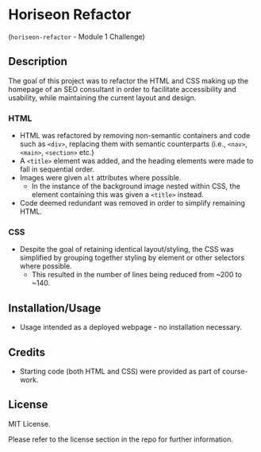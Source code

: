 # Horiseon Refactor 
(```horiseon-refactor``` - Module 1 Challenge)

## Description

The goal of this project was to refactor the HTML and CSS making up the homepage of an SEO consultant in order to facilitate accessibility and usability, while maintaining the current layout and design.

### HTML
- HTML was refactored by removing non-semantic containers and code such as `<div>`, replacing them with semantic counterparts (i.e., `<nav>`, `<main>`, `<section>` etc.)
- A `<title>` element was added, and the heading elements were made to fall in sequential order.
- Images were given `alt` attributes where possible.
    - In the instance of the background image nested within CSS, the element containing this was given a `<title>` instead.
- Code deemed redundant was removed in order to simplify remaining HTML.

### CSS
- Despite the goal of retaining identical layout/styling, the CSS was simplified by grouping together styling by element or other selectors where possible.
    - This resulted in the number of lines being reduced from ~200 to ~140.

## Installation/Usage

- Usage intended as a deployed webpage - no installation necessary.

## Credits

- Starting code (both HTML and CSS) were provided as part of course-work.

## License

MIT License.

Please refer to the license section in the repo for further information.
